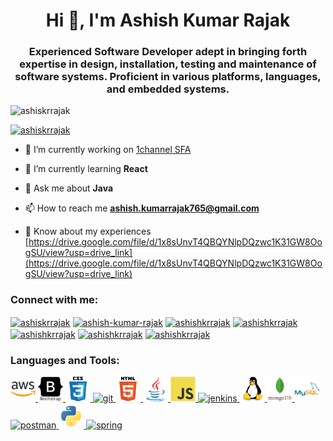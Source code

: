 <h1 align="center">Hi 👋, I'm Ashish Kumar Rajak</h1>
<h3 align="center">Experienced Software Developer adept in bringing forth expertise in design, installation, testing and maintenance of software systems. Proficient in various platforms, languages, and embedded systems.</h3>

<p align="left"> <img src="https://komarev.com/ghpvc/?username=ashiskrrajak&label=Profile%20views&color=10b40e&style=flat" alt="ashiskrrajak" /> </p>


<p align="left"> <a href="https://twitter.com/ashiskrrajak" target="blank"><img src="https://img.shields.io/twitter/follow/ashiskrrajak?logo=twitter&style=for-the-badge" alt="ashiskrrajak" /></a> </p>

- 🔭 I’m currently working on [1channel SFA](https://1channel.channelplay.in/retaility/login/index)

- 🌱 I’m currently learning **React**

- 💬 Ask me about **Java**

- 📫 How to reach me **ashish.kumarrajak765@gmail.com**

- 📄 Know about my experiences [https://drive.google.com/file/d/1x8sUnvT4QBQYNlpDQzwc1K31GW8OogSU/view?usp=drive_link](https://drive.google.com/file/d/1x8sUnvT4QBQYNlpDQzwc1K31GW8OogSU/view?usp=drive_link)

<h3 align="left">Connect with me:</h3>
<p align="left">
<a href="https://twitter.com/ashiskrrajak" target="_blank"><img align="center" src="https://raw.githubusercontent.com/rahuldkjain/github-profile-readme-generator/master/src/images/icons/Social/twitter.svg" alt="ashiskrrajak" height="30" width="40" /></a>
<a href="https://linkedin.com/in/ashish-kumar-rajak" target="_blank"><img align="center" src="https://raw.githubusercontent.com/rahuldkjain/github-profile-readme-generator/master/src/images/icons/Social/linked-in-alt.svg" alt="ashish-kumar-rajak" height="30" width="40" /></a>
<a href="https://www.codechef.com/users/ashishkrrajak" target="_blank"><img align="center" src="https://cdn.jsdelivr.net/npm/simple-icons@3.1.0/icons/codechef.svg" alt="ashishkrrajak" height="30" width="40" /></a>
<a href="https://www.hackerrank.com/ashishkrrajak" target="_blank"><img align="center" src="https://raw.githubusercontent.com/rahuldkjain/github-profile-readme-generator/master/src/images/icons/Social/hackerrank.svg" alt="ashishkrrajak" height="30" width="40" /></a>
<a href="https://codeforces.com/profile/ashishkrrajak" target="_blank"><img align="center" src="https://raw.githubusercontent.com/rahuldkjain/github-profile-readme-generator/master/src/images/icons/Social/codeforces.svg" alt="ashishkrrajak" height="30" width="40" /></a>
<a href="https://www.leetcode.com/ashishkrrajak" target="_blank"><img align="center" src="https://raw.githubusercontent.com/rahuldkjain/github-profile-readme-generator/master/src/images/icons/Social/leet-code.svg" alt="ashishkrrajak" height="30" width="40" /></a>
<a href="https://auth.geeksforgeeks.org/user/ashishkrrajak" target="_blank"><img align="center" src="https://raw.githubusercontent.com/rahuldkjain/github-profile-readme-generator/master/src/images/icons/Social/geeks-for-geeks.svg" alt="ashishkrrajak" height="30" width="40" /></a>
</p>

<h3 align="left">Languages and Tools:</h3>
<p align="left"> <a href="https://aws.amazon.com" target="_blank" rel="noreferrer"> <img src="https://raw.githubusercontent.com/devicons/devicon/master/icons/amazonwebservices/amazonwebservices-original-wordmark.svg" alt="aws" width="40" height="40"/> </a> <a href="https://getbootstrap.com" target="_blank" rel="noreferrer"> <img src="https://raw.githubusercontent.com/devicons/devicon/master/icons/bootstrap/bootstrap-plain-wordmark.svg" alt="bootstrap" width="40" height="40"/> </a> <a href="https://www.w3schools.com/css/" target="_blank" rel="noreferrer"> <img src="https://raw.githubusercontent.com/devicons/devicon/master/icons/css3/css3-original-wordmark.svg" alt="css3" width="40" height="40"/> </a> <a href="https://git-scm.com/" target="_blank" rel="noreferrer"> <img src="https://www.vectorlogo.zone/logos/git-scm/git-scm-icon.svg" alt="git" width="40" height="40"/> </a> <a href="https://www.w3.org/html/" target="_blank" rel="noreferrer"> <img src="https://raw.githubusercontent.com/devicons/devicon/master/icons/html5/html5-original-wordmark.svg" alt="html5" width="40" height="40"/> </a> <a href="https://www.java.com" target="_blank" rel="noreferrer"> <img src="https://raw.githubusercontent.com/devicons/devicon/master/icons/java/java-original.svg" alt="java" width="40" height="40"/> </a> <a href="https://developer.mozilla.org/en-US/docs/Web/JavaScript" target="_blank" rel="noreferrer"> <img src="https://raw.githubusercontent.com/devicons/devicon/master/icons/javascript/javascript-original.svg" alt="javascript" width="40" height="40"/> </a> <a href="https://www.jenkins.io" target="_blank" rel="noreferrer"> <img src="https://www.vectorlogo.zone/logos/jenkins/jenkins-icon.svg" alt="jenkins" width="40" height="40"/> </a> <a href="https://www.linux.org/" target="_blank" rel="noreferrer"> <img src="https://raw.githubusercontent.com/devicons/devicon/master/icons/linux/linux-original.svg" alt="linux" width="40" height="40"/> </a> <a href="https://www.mongodb.com/" target="_blank" rel="noreferrer"> <img src="https://raw.githubusercontent.com/devicons/devicon/master/icons/mongodb/mongodb-original-wordmark.svg" alt="mongodb" width="40" height="40"/> </a> <a href="https://www.mysql.com/" target="_blank" rel="noreferrer"> <img src="https://raw.githubusercontent.com/devicons/devicon/master/icons/mysql/mysql-original-wordmark.svg" alt="mysql" width="40" height="40"/> </a> <a href="https://postman.com" target="_blank" rel="noreferrer"> <img src="https://www.vectorlogo.zone/logos/getpostman/getpostman-icon.svg" alt="postman" width="40" height="40"/> </a> <a href="https://www.python.org" target="_blank" rel="noreferrer"> <img src="https://raw.githubusercontent.com/devicons/devicon/master/icons/python/python-original.svg" alt="python" width="40" height="40"/> </a> <a href="https://spring.io/" target="_blank" rel="noreferrer"> <img src="https://www.vectorlogo.zone/logos/springio/springio-icon.svg" alt="spring" width="40" height="40"/> </a> </p>

